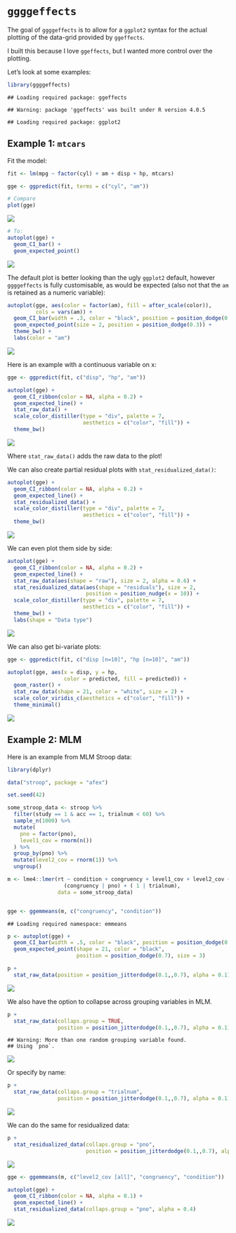
# `ggggeffects`

The goal of `ggggeffects` is to allow for a `ggplot2` syntax for the
actual plotting of the data-grid provided by `ggeffects`.

I built this because I love `ggeffects`, but I wanted more control over
the plotting.

Let’s look at some examples:

``` r
library(ggggeffects)
```

    ## Loading required package: ggeffects

    ## Warning: package 'ggeffects' was built under R version 4.0.5

    ## Loading required package: ggplot2

## Example 1: `mtcars`

Fit the model:

``` r
fit <- lm(mpg ~ factor(cyl) + am + disp + hp, mtcars)
```

``` r
gge <- ggpredict(fit, terms = c("cyl", "am"))

# Compare
plot(gge)
```

![](README_files/figure-gfm/unnamed-chunk-3-1.png)<!-- -->

``` r
# To:
autoplot(gge) +
  geom_CI_bar() +
  geom_expected_point()
```

![](README_files/figure-gfm/unnamed-chunk-3-2.png)<!-- -->

The default plot is better looking than the ugly `ggplot2` default,
however `ggggeffects` is fully customisable, as would be expected (also
not that the `am` is retained as a numeric variable):

``` r
autoplot(gge, aes(color = factor(am), fill = after_scale(color)),
         cols = vars(am)) +
  geom_CI_bar(width = .3, color = "black", position = position_dodge(0.3)) +
  geom_expected_point(size = 2, position = position_dodge(0.3)) +
  theme_bw() +
  labs(color = "am")
```

![](README_files/figure-gfm/unnamed-chunk-4-1.png)<!-- -->

Here is an example with a continuous variable on x:

``` r
gge <- ggpredict(fit, c("disp", "hp", "am"))

autoplot(gge) +
  geom_CI_ribbon(color = NA, alpha = 0.2) +
  geom_expected_line() +
  stat_raw_data() +
  scale_color_distiller(type = "div", palette = 7, 
                        aesthetics = c("color", "fill")) +
  theme_bw()
```

![](README_files/figure-gfm/unnamed-chunk-5-1.png)<!-- -->

Where `stat_raw_data()` adds the raw data to the plot!

We can also create partial residual plots with
`stat_residualized_data()`:

``` r
autoplot(gge) +
  geom_CI_ribbon(color = NA, alpha = 0.2) +
  geom_expected_line() +
  stat_residualized_data() +
  scale_color_distiller(type = "div", palette = 7, 
                        aesthetics = c("color", "fill")) +
  theme_bw()
```

![](README_files/figure-gfm/unnamed-chunk-6-1.png)<!-- -->

We can even plot them side by side:

``` r
autoplot(gge) +
  geom_CI_ribbon(color = NA, alpha = 0.2) +
  geom_expected_line() +
  stat_raw_data(aes(shape = "raw"), size = 2, alpha = 0.6) +
  stat_residualized_data(aes(shape = "residuals"), size = 2,
                         position = position_nudge(x = 10)) +
  scale_color_distiller(type = "div", palette = 7, 
                        aesthetics = c("color", "fill")) +
  theme_bw() +
  labs(shape = "Data type")
```

![](README_files/figure-gfm/unnamed-chunk-7-1.png)<!-- -->

We can also get bi-variate plots:

``` r
gge <- ggpredict(fit, c("disp [n=10]", "hp [n=10]", "am"))

autoplot(gge, aes(x = disp, y = hp,
                  color = predicted, fill = predicted)) +
  geom_raster() +
  stat_raw_data(shape = 21, color = "white", size = 2) +
  scale_color_viridis_c(aesthetics = c("color", "fill")) +
  theme_minimal()
```

![](README_files/figure-gfm/unnamed-chunk-8-1.png)<!-- -->

## Example 2: MLM

Here is an example from MLM Stroop data:

``` r
library(dplyr)

data("stroop", package = "afex")

set.seed(42)

some_stroop_data <- stroop %>%
  filter(study == 1 & acc == 1, trialnum < 60) %>%
  sample_n(1000) %>%
  mutate(
    pno = factor(pno),
    level1_cov = rnorm(n())
  ) %>%
  group_by(pno) %>%
  mutate(level2_cov = rnorm(1)) %>%
  ungroup()

m <- lme4::lmer(rt ~ condition + congruency + level1_cov + level2_cov +
                  (congruency | pno) + ( 1 | trialnum),
                data = some_stroop_data)


gge <- ggemmeans(m, c("congruency", "condition"))
```

    ## Loading required namespace: emmeans

``` r
p <- autoplot(gge) +
  geom_CI_bar(width = .5, color = "black", position = position_dodge(0.7)) +
  geom_expected_point(shape = 21, color = "black", 
                      position = position_dodge(0.7), size = 3)

p +
  stat_raw_data(position = position_jitterdodge(0.1,,0.7), alpha = 0.1)
```

![](README_files/figure-gfm/unnamed-chunk-9-1.png)<!-- -->

We also have the option to collapse across grouping variables in MLM.

``` r
p +
  stat_raw_data(collaps.group = TRUE, 
                position = position_jitterdodge(0.1,,0.7), alpha = 0.1)
```

    ## Warning: More than one random grouping variable found.
    ## Using `pno`.

![](README_files/figure-gfm/unnamed-chunk-10-1.png)<!-- -->

Or specify by name:

``` r
p +
  stat_raw_data(collaps.group = "trialnum", 
                position = position_jitterdodge(0.1,,0.7), alpha = 0.1)
```

![](README_files/figure-gfm/unnamed-chunk-11-1.png)<!-- -->

We can do the same for residualized data:

``` r
p +
  stat_residualized_data(collaps.group = "pno", 
                         position = position_jitterdodge(0.1,,0.7), alpha = 0.1)
```

![](README_files/figure-gfm/unnamed-chunk-12-1.png)<!-- -->

``` r
gge <- ggemmeans(m, c("level2_cov [all]", "congruency", "condition"))

autoplot(gge) +
  geom_CI_ribbon(color = NA, alpha = 0.1) +
  geom_expected_line() +
  stat_residualized_data(collaps.group = "pno", alpha = 0.4)
```

![](README_files/figure-gfm/unnamed-chunk-13-1.png)<!-- -->
